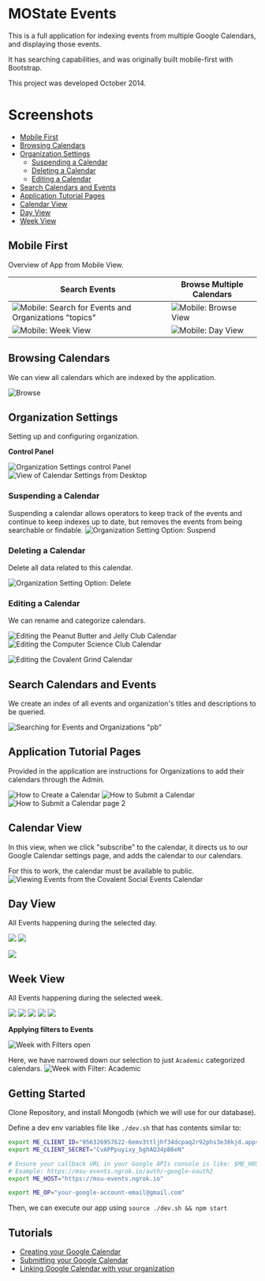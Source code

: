 MOState Events
======

This is a full application for indexing events from multiple Google Calendars, and displaying those events.

It has searching capabilities, and was originally built mobile-first with Bootstrap.

This project was developed October 2014.

# Screenshots

 * [Mobile First](#mobile-first)
 * [Browsing Calendars](#browsing-calendars)
 * [Organization Settings](#organization-settings)
   * [Suspending a Calendar](#suspending-a-calendar)
   * [Deleting a Calendar](#deleting-a-calendar)
   * [Editing a Calendar](#editing-a-calendar)
 * [Search Calendars and Events](#search-calendars-and-events)
 * [Application Tutorial Pages](#application-tutorial-pages)
 * [Calendar View](#calendar-view)
 * [Day View](#day-view)
 * [Week View](#week-view)

## Mobile First

Overview of App from Mobile View.

| Search Events | Browse Multiple Calendars |
| ----- | ---- |
| ![Mobile: Search for Events and Organizations "topics"](screenshots/mobile_search_query=topics.png) | ![Mobile: Browse View](screenshots/mobile_browse_filter=open.png) |
| ![Mobile: Week View](screenshots/mobile_week_1.png) | ![Mobile: Day View](screenshots/mobile_day_1.png) |


## Browsing Calendars

We can view all calendars which are indexed by the application.

![Browse](screenshots/browse_1.png)

## Organization Settings

Setting up and configuring organization.

**Control Panel**

![Organization Settings control Panel](screenshots/organization_settings_1.png)
![View of Calendar Settings from Desktop](screenshots/organization_settings_desktop.png)

### Suspending a Calendar

Suspending a calendar allows operators to keep track of the events and continue to keep indexes up to date,
but removes the events from being searchable or findable.
![Organization Setting Option: Suspend](screenshots/organization_settings_option=suspend_1.png)

### Deleting a Calendar

Delete all data related to this calendar.

![Organization Setting Option: Delete](screenshots/organization_settings_option=delete_1.png)

### Editing a Calendar

We can rename and categorize calendars.

![Editing the Peanut Butter and Jelly Club Calendar](screenshots/organization_settings_peanut-butter-jelly-club_1.png)
![Editing the Computer Science Club Calendar](screenshots/organization_settings_computer-science-club_1.png)

![Editing the Covalent Grind Calendar](screenshots/organization_settings_covalent-grind_1.png)

## Search Calendars and Events

We create an index of all events and organization's titles and descriptions to be queried.

![Searching for Events and Organizations "pb"](screenshots/search_pb_1.png)

## Application Tutorial Pages

Provided in the application are instructions for Organizations to add their calendars through the Admin.

![How to Create a Calendar](screenshots/pages_tutorial_create_1.png)
![How to Submit a Calendar](screenshots/pages_tutorial_submit_1.png)
![How to Submit a Calendar page 2](screenshots/pages_tutorial_submit_2.png)

## Calendar View

In this view, when we click "subscribe" to the calendar, it directs us to
our Google Calendar settings page, and adds the calendar to our calendars.

For this to work, the calendar must be available to public.
![Viewing Events from the Covalent Social Events Calendar](screenshots/calendar_covalent-social-events_1.png)

## Day View

All Events happening during the selected day.

![](screenshots/day_page=3_1-event.png)
![](screenshots/day_page=10.png)

![](screenshots/day_page=10_1-event.png)

## Week View

All Events happening during the selected week.

![](screenshots/week_0.png)
![](screenshots/week_1.png)
![](screenshots/week_1_alt.png)
![](screenshots/week_1_scroll1.png)
![](screenshots/week_1_scroll2.png)

**Applying filters to Events**

![Week with Filters open](screenshots/week_no-filter_1.png)

Here, we have narrowed down our selection to just `Academic` categorized calendars.
![Week with Filter: Academic](screenshots/week_filter=academic_1.png)




## Getting Started

Clone Repository, and install Mongodb (which we will use for our database).

Define a dev env variables file like `./dev.sh` that has contents similar to:

```sh
export ME_CLIENT_ID="956326957622-6emv3ttljhf34dcpaq2r92phs3e38kjd.apps.googleusercontent.com"
export ME_CLIENT_SECRET="CvAPPpuyixy_bghAQ34pB6eN"

# Ensure your callback URL in your Google APIs console is like: $ME_HOST/auth/~google-oauth2
# Example: https://msu-events.ngrok.io/auth/~google-oauth2
export ME_HOST="https://msu-events.ngrok.io"

export ME_OP="your-google-account-email@gmail.com"
```

Then, we can execute our app using `source ./dev.sh && npm start`

## Tutorials
 * [Creating your Google Calendar](/pages/tutorials/create-google-calendar.md)
 * [Submitting your Google Calendar](/pages/tutorials/submitting-your-google-calendar.md)
 * [Linking Google Calendar with your organization](/pages/tutorials/linking-google-calendar-with-your-organization.md)
